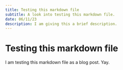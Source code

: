 ```yaml
---
title: Testing this markdown file
subtitle: A look into testing this markdown file.
date: 06/11/23
description: I am giving this a brief description.
---
```


# Testing this markdown file

I am testing this markdown file as a blog post. Yay.
